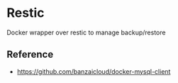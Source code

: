 # Restic

Docker wrapper over restic to manage backup/restore


## Reference
* https://github.com/banzaicloud/docker-mysql-client
